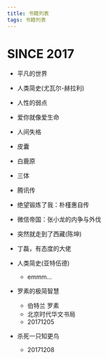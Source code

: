 ```yaml
---
title: 书籍列表
tags: 书籍列表
---
```


# SINCE 2017

- 平凡的世界
- 人类简史(尤瓦尔-赫拉利)
- 人性的弱点
- 爱你就像爱生命
- 人间失格
- 皮囊
- 白鹿原
- 三体
- 腾讯传
- 绝望锻炼了我：朴槿惠自传
- 微信帝国：张小龙的内争与外伐


- 突然就走到了西藏(陈坤)
- 丁磊，有态度的大佬


- 人类简史(亚特伍德)
  - emmm...
- 罗素的极简智慧
  - 伯特兰 罗素
  - 北京时代华文书局
  - 20171205
- 杀死一只知更鸟
  - 20171208

